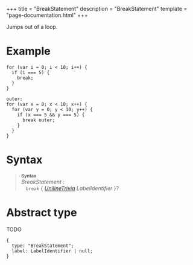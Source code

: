 +++
title = "BreakStatement"
description = "BreakStatement"
template = "page-documentation.html"
+++

Jumps out of a loop.

# Example

```
for (var i = 0; i < 10; i++) {
  if (i === 5) {
    break;
  }
}
```

```
outer:
for (var x = 0; x < 10; x++) {
  for (var y = 0; y < 10; y++) {
    if (x === 5 && y === 5) {
      break outer;
    }
  }
}
```

# Syntax

> **<sup>Syntax</sup>**\
> _BreakStatement_ :\
> &nbsp;&nbsp; `break`  { _[UnilineTrivia]_ _LabelIdentifier_ }?

# Abstract type

TODO

```
{
  type: "BreakStatement";
  label: LabelIdentifier | null;
}
```

[Trivia]: @/documentation/as2/trivia.md#trivia
[MultilineTrivia]: @/documentation/as2/trivia.md#multiline-trivia
[UnilineTrivia]: @/documentation/as2/trivia.md#uniline-trivia
